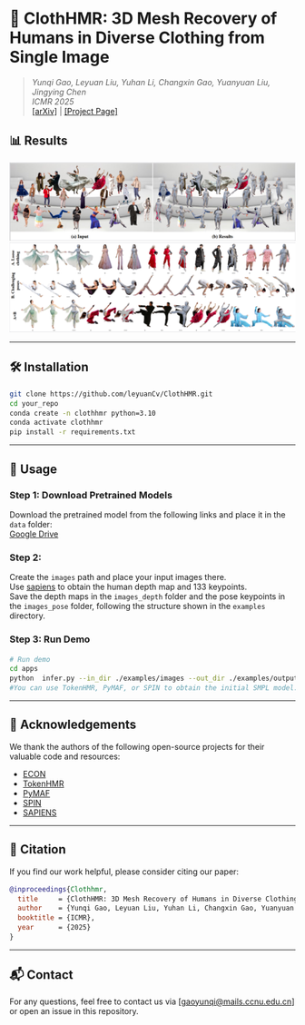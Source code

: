 # 📄 ClothHMR: 3D Mesh Recovery of Humans in Diverse Clothing from Single Image
> *Yunqi Gao, Leyuan Liu, Yuhan Li, Changxin Gao, Yuanyuan Liu, Jingying Chen*  
> *ICMR 2025*  
> [[arXiv]]() | [[Project Page]]()  


## 📊 Results  




![Qualitative Results](./assets/images.PNG)  
![Qualitative Results](./assets/images2.PNG)  

---

## 🛠 Installation  

```bash
git clone https://github.com/leyuanCv/ClothHMR.git
cd your_repo
conda create -n clothhmr python=3.10
conda activate clothhmr
pip install -r requirements.txt
```

---

## 🚀 Usage  

### Step 1: Download Pretrained Models 
Download the pretrained model from the following links and place it in the `data` folder:  
 [Google Drive](https://drive.google.com/file/d/1bIReXbDqDlIKiu3xqTguNZ6iXaDzSseR/view?usp=drive_link)

### Step 2:   
 Create the `images` path and place your input images there.  
Use [sapiens](https://github.com/facebookresearch/sapiens) to obtain the human depth map and 133 keypoints.  
Save the depth maps in the `images_depth` folder and the pose keypoints in the `images_pose` folder, following the structure shown in the `examples` directory.

### Step 3: Run Demo 
```bash
# Run demo
cd apps
python  infer.py --in_dir ./examples/images --out_dir ./examples/output
#You can use TokenHMR, PyMAF, or SPIN to obtain the initial SMPL model.
```

---


## 🙏 Acknowledgements  

We thank the authors of the following open-source projects for their valuable code and resources:

- [ECON](https://github.com/YuliangXiu/ECON)  
- [TokenHMR](https://github.com/saidwivedi/TokenHMR)
- [PyMAF](https://github.com/HongwenZhang/PyMAF)
- [SPIN](https://github.com/nkolot/SPIN)
- [SAPIENS](https://github.com/facebookresearch/sapiens)
---

## 📖 Citation  

If you find our work helpful, please consider citing our paper:

```bibtex
@inproceedings{Clothhmr,
  title     = {ClothHMR: 3D Mesh Recovery of Humans in Diverse Clothing from Single Image},
  author    = {Yunqi Gao, Leyuan Liu, Yuhan Li, Changxin Gao, Yuanyuan Liu, Jingying Chen},
  booktitle = {ICMR},
  year      = {2025}
}
```

---

## 📬 Contact  

For any questions, feel free to contact us via [gaoyunqi@mails.ccnu.edu.cn] or open an issue in this repository.

